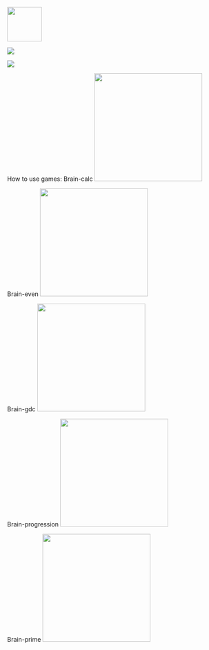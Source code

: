 <a href="https://travis-ci.com/Sergey89274291549/frontend-project-lvl1.svg?branch=master"><img src="https://travis-ci.com/Sergey89274291549/frontend-project-lvl1.svg?branch=master" width="80"/></a>

<a href="https://codeclimate.com/github/Sergey89274291549/frontend-project-lvl1/maintainability"><img src="https://api.codeclimate.com/v1/badges/e57a29d35d6bf39420c1/maintainability" /></a>

<a href="https://codeclimate.com/github/Sergey89274291549/frontend-project-lvl1/test_coverage"><img src="https://api.codeclimate.com/v1/badges/e57a29d35d6bf39420c1/test_coverage" /></a>

How to use games:
Brain-calc
<a href="https://asciinema.org/a/5KzYhlOuPEZ5PXOlLHHqaB8CV"><img src="https://asciinema.org/a/5KzYhlOuPEZ5PXOlLHHqaB8CV.png" width="250"/></a>

Brain-even
<a href="https://asciinema.org/a/FvvyVqDb6l369m27YodZhFIi5"><img src="http://asciinema.org/a/FvvyVqDb6l369m27YodZhFIi5.png" width="250"/></a>

Brain-gdc
<a href="https://asciinema.org/a/WlK6QmN3xszsTG2PRbreqqLRp"><img src="https://asciinema.org/a/WlK6QmN3xszsTG2PRbreqqLRp.png" width="250"/></a>

Brain-progression
<a href="https://asciinema.org/a/5KW1VzOPly85r7B0yCrZQxTEj"><img src="https://asciinema.org/a/5KW1VzOPly85r7B0yCrZQxTEj.png" width="250"/></a>

Brain-prime
<a href="https://asciinema.org/a/m4dAFeotwuus1pxTseou7z8l8"><img src="https://asciinema.org/a/m4dAFeotwuus1pxTseou7z8l8.png" width="250"/></a>
